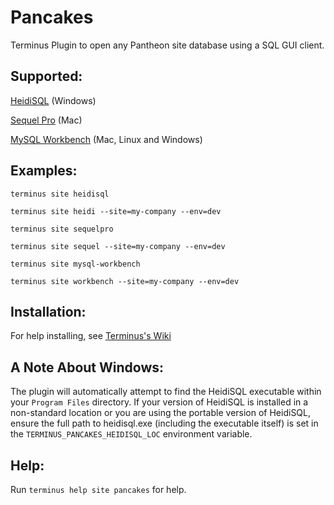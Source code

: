# Pancakes

Terminus Plugin to open any Pantheon site database using a SQL GUI client.

## Supported:
   [HeidiSQL](http://www.heidisql.com/) (Windows)

   [Sequel Pro](http://www.sequelpro.com/) (Mac)

   [MySQL Workbench](https://dev.mysql.com/downloads/workbench/) (Mac, Linux and Windows)

## Examples:
`terminus site heidisql`

`terminus site heidi --site=my-company --env=dev`

`terminus site sequelpro`

`terminus site sequel --site=my-company --env=dev`

`terminus site mysql-workbench`

`terminus site workbench --site=my-company --env=dev`

## Installation:
For help installing, see [Terminus's Wiki](https://github.com/pantheon-systems/terminus/wiki/Plugins)

## A Note About Windows:
The plugin will automatically attempt to find the HeidiSQL executable within your `Program Files` directory.  If your version of HeidiSQL is installed in a non-standard location or you are using the portable version of HeidiSQL, ensure the full path to heidisql.exe (including the executable itself) is set in the `TERMINUS_PANCAKES_HEIDISQL_LOC` environment variable.

## Help:
Run `terminus help site pancakes` for help.
